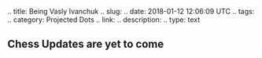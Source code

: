 
.. title: Being Vasly Ivanchuk
.. slug: 
.. date: 2018-01-12 12:06:09 UTC
.. tags:
.. category: Projected Dots
.. link: 
.. description: 
.. type: text


## Chess Updates are yet to come



